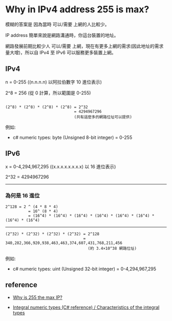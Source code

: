 # Why in IPv4 address 255 is max? 

模糊的答案是 因為當時 可以/需要 上網的人比較少。

IP address 簡單來說是網路溝通時，你這台裝置的地址。

網路發展前期比較少人 可以/需要 上網，現在有更多上網的需求(因此地址的需求量大增)，所以自 IPv4 至 IPv6 可以服務更多裝置上網。 


## IPv4

n = 0-255 ((n.n.n.n) 以阿拉伯數字 10 進位表示)

2^8 = 256 (從 0 計算，所以範圍是 0-255)

```

(2^8) * (2^8) * (2^8) * (2^8) = 2^32 
                              = 4294967296 
                              (共有這麼多的網路位址可以提供)
```

例如:

* c# numeric types: byte (Unsigned 8-bit integer) = 0-255


## IPv6

x = 0-4,294,967,295 ((x.x.x.x.x.x.x.x) 以 16 進位表示)

2^32 = 4294967296

---

### 為何是 16 進位

```
2^128 = 2 ^ (4 * 8 * 4) 
          = 16^ (8 * 4) 
          = (16^4) * (16^4) * (16^4) * (16^4) * (16^4) * (16^4) * (16^4) * (16^4)
```
---

```
(2^32) * (2^32) * (2^32) * (2^32) = 2^128 
                                  = 340,282,366,920,938,463,463,374,607,431,768,211,456
                                    (約 3.4×10^38 網路位址)
```

例如:

* c# numeric types: uint (Unsigned 32-bit integer) = 0-4,294,967,295


## reference

* [Why is 255 the max IP?](https://qr.ae/pvlU5y)

* [Integral numeric types (C# reference) / Characteristics of the integral types](https://learn.microsoft.com/en-us/dotnet/csharp/language-reference/builtin-types/integral-numeric-types#characteristics-of-the-integral-types)
